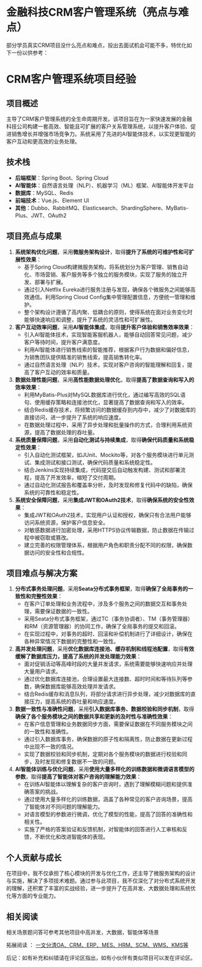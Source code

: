 # 金融科技CRM客户管理系统（亮点与难点）

部分学员真实CRM项目没什么亮点和难点，投出去面试机会可能不多，特优化如下一份以供参考：

# CRM客户管理系统项目经验

## 项目概述

主导了CRM客户管理系统的全生命周期开发。该项目旨在为一家快速发展的金融科技公司构建一套高效、智能且可扩展的客户关系管理系统，以提升客户体验、促进销售增长并增强市场竞争力。系统采用了先进的AI智能体技术，以实现更智能的客户互动和更高效的业务处理。

## 技术栈

+ **后端框架**：Spring Boot、Spring Cloud
+ **AI智能体**：自然语言处理（NLP）、机器学习（ML）框架、AI智能体开发平台
+ **数据库**：MySQL、Redis
+ **前端技术**：Vue.js、Element UI
+ **其他**：Dubbo、RabbitMQ、Elasticsearch、ShardingSphere、MyBatis-Plus、JWT、OAuth2

## 项目亮点与成果

1. **系统架构优化问题**，采用**微服务架构设计**，取得**提升了系统的可维护性和可扩展性效果**：
    + 基于Spring Cloud构建微服务架构，将系统划分为客户管理、销售自动化、市场营销、客户服务等多个独立的服务模块，实现了服务的独立开发、部署与扩展。
    + 通过引入Netflix Eureka进行服务注册与发现，确保各个微服务之间能够高效通信。利用Spring Cloud Config集中管理配置信息，方便统一管理和维护。
    + 整个架构设计遵循了高内聚、低耦合的原则，使得系统在面对业务变化时能够快速响应和调整，提升了系统的灵活性和可扩展性。
2. **客户互动效率问题**，采用**AI智能体集成**，取得**提升客户体验和销售效率效果**：
    + 引入AI智能体技术，实现智能客服机器人，能够自动回答常见问题，减少客户等待时间，提升客户满意度。
    + 利用AI智能体进行销售线索的智能推荐，根据客户行为数据和偏好信息，为销售团队提供精准的销售线索，提高销售转化率。
    + 通过自然语言处理（NLP）技术，实现对客户咨询的智能理解和回复，提高了客户互动的效率和质量。
3. **数据处理性能问题**，采用**高性能数据处理优化**，取得**提高了数据查询和写入的效率效果**：
    + 利用MyBatis-Plus对MySQL数据库进行优化，通过编写高效的SQL语句、使用缓存策略和连接池优化，显著提高了数据查询和写入的效率。
    + 结合Redis缓存技术，将频繁访问的数据缓存到内存中，减少了对数据库的直接访问，进一步提升了系统的响应速度。
    + 在数据处理过程中，采用了异步处理和批量操作的方式，合理利用系统资源，提高了数据处理的吞吐量。
4. **系统质量保障问题**，采用**自动化测试与持续集成**，取得**确保代码质量和系统稳定性效果**：
    + 引入自动化测试框架，如JUnit、Mockito等，对各个服务模块进行单元测试、集成测试和接口测试，确保代码质量和系统稳定性。
    + 结合Jenkins实现持续集成，代码提交后自动触发构建、测试和部署流程，提高了开发效率，缩短了交付周期。
    + 通过自动化测试报告和覆盖率分析，及时发现和修复代码中的缺陷，确保系统的可靠性和稳定性。
5. **系统安全保障问题**，采用**集成JWT和OAuth2技术**，取得**确保系统的安全性效果**：
    + 集成JWT和OAuth2技术，实现用户认证和授权，确保只有合法用户能够访问系统资源，保护客户信息安全。
    + 对敏感数据进行加密处理，采用HTTPS协议传输数据，防止数据在传输过程中被窃取或篡改。
    + 建立完善的权限管理体系，根据用户角色和职责分配不同的权限，确保数据访问的安全性和合规性。

## 项目难点与解决方案

1. **分布式事务处理问题**，采用**Seata分布式事务框架**，取得**确保了全局事务的一致性和完整性效果**：
    + 在客户订单处理和业务流程中，涉及多个服务之间的数据交互和事务处理，需要保证数据的一致性。
    + 采用Seata分布式事务框架，通过TC（事务协调者）、TM（事务管理器）和RM（资源管理器）的协同工作，确保了全局事务的提交和回滚。
    + 在实现过程中，对事务的超时、回滚和补偿机制进行了详细设计，确保在各种异常情况下数据的完整性和一致性。
2. **高并发处理问题**，采用**优化数据库连接池、缓存机制和线程池配置**，取得**有效缓解了数据库压力，提高了系统的并发处理能力效果**：
    + 面对促销活动等高峰时段的大量并发请求，系统需要能够快速响应并处理大量用户请求。
    + 通过优化数据库连接池，合理设置最大连接数、超时时间和等待队列等参数，确保数据库能够高效处理并发请求。
    + 结合Redis缓存和消息队列，将部分请求进行异步处理，减少对数据库的直接压力，提高系统的吞吐量和响应速度。
3. **数据一致性与准确性问题**，采用**引入数据库事务、数据校验和同步机制**，取得**确保了各个服务模块之间的数据共享和更新的及时性与准确性效果**：
    + 在客户信息管理和业务数据同步方面，需要保证数据在不同服务模块之间的一致性和准确性。
    + 通过引入数据库事务，确保数据的原子性和隔离性，防止数据在更新过程中出现不一致的情况。
    + 实现了数据校验和同步机制，定期对各个服务模块的数据进行校验和同步，及时发现和修复数据不一致的问题。
4. **AI智能体训练与优化问题**，采用**使用大量多样化的训练数据和微调语言模型的参数**，取得**提高了智能体对客户咨询的理解能力效果**：
    + 在训练AI智能体以理解复杂的客户咨询时，遇到了理解模糊问题和提供准确答案的挑战。
    + 通过使用大量多样化的训练数据，涵盖了各种常见的客户咨询场景，提高了智能体对不同问题的理解能力。
    + 对语言模型的参数进行微调，优化了模型的性能，提高了回答的准确性和相关性。
    + 实施了严格的答案验证和反馈机制，对智能体的回答进行人工审核和反馈，不断优化和改进智能体的表现。

## 个人贡献与成长

在项目中，我不仅承担了核心模块的开发与优化工作，还主导了微服务架构的设计与实施，解决了多项技术难题。通过参与此项目，我不仅深化了对分布式系统开发的理解，还积累了丰富的实战经验，进一步提升了在高并发、大数据处理和系统优化等方面的专业能力。

## 相关阅读

相关场景题问答可参考其他项目中高并发，大数据，智能体等场景

拓展阅读 ： [一文分清OA、CRM、ERP、MES、HRM、SCM、WMS、KMS等](https://www.yuque.com/tulingzhouyu/db22bv/csngc0dv7p5vi2fg)

后记：如有补充和纠错请在评论区指出，如有小伙伴有类似项目可以发在评论区。
